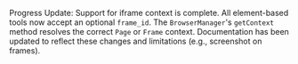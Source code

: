 Progress Update: Support for iframe context is complete. All element-based tools now accept an optional `frame_id`. The `BrowserManager`'s `getContext` method resolves the correct `Page` or `Frame` context. Documentation has been updated to reflect these changes and limitations (e.g., screenshot on frames).